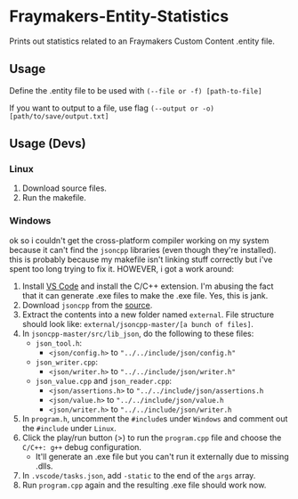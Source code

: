 # Fraymakers-Entity-Statistics
 Prints out statistics related to an Fraymakers Custom Content .entity file.

## Usage
Define the .entity file to be used with `(--file or -f) [path-to-file]`

If you want to output to a file, use flag `(--output or -o) [path/to/save/output.txt]`

## Usage (Devs)
### Linux
1. Download source files.
2. Run the makefile.

### Windows
ok so i couldn't get the cross-platform compiler working on my system because it can't find the `jsoncpp` libraries (even though they're installed).
this is probably because my makefile isn't linking stuff correctly but i've spent too long trying to fix it.
HOWEVER, i got a work around:
1. Install [VS Code](https://code.visualstudio.com/) and install the C/C++ extension.  I'm abusing the fact that it can generate .exe files to make the .exe file.  Yes, this is jank.
2. Download `jsoncpp` from the [source](https://github.com/open-source-parsers/jsoncpp).
3. Extract the contents into a new folder named `external`.  File structure should look like: `external/jsoncpp-master/[a bunch of files]`.
4. In `jsoncpp-master/src/lib_json`, do the following to these files:
	- `json_tool.h`:
		- `<json/config.h>` to `"../../include/json/config.h"`
	- `json_writer.cpp`:
		- `<json/writer.h>` to `"../../include/json/writer.h"`
	- `json_value.cpp` and `json_reader.cpp`:
		- `<json/assertions.h>` to `"../../include/json/assertions.h`
		- `<json/value.h>` to `"../../include/json/value.h`
		- `<json/writer.h>` to `"../../include/json/writer.h`
5. In `program.h`, uncomment the `#include`s under `Windows` and comment out the `#include` under `Linux`.
6. Click the play/run button (>) to run the `program.cpp` file and choose the `C/C++: g++` debug configuration.
	- It'll generate an .exe file but you can't run it externally due to missing .dlls.
7. In `.vscode/tasks.json`, add `-static` to the end of the `args` array.
8. Run `program.cpp` again and the resulting .exe file should work now.
